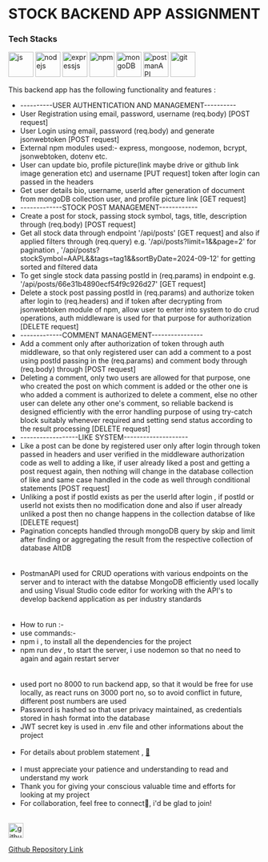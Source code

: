 <div>
      <div>
        <div>
            <h1>
                STOCK BACKEND APP ASSIGNMENT
            </h1>
        </div>
        <div>
            <h3>
              Tech Stacks
            </h3>
            <div>
                <img width="50" height="50" src="https://img.icons8.com/?size=48&id=108784&format=png" alt="js" />
                <img width="50" height="50" src="https://img.icons8.com/?size=48&id=54087&format=png" alt="nodejs" />
                <img width="50" height="50" src="https://img.icons8.com/?size=48&id=PZQVBAxaueDJ&format=png" alt="expressjs" />
                <img width="50" height="50" src="https://img.icons8.com/?size=48&id=24895&format=png" alt="npm" />
                <img width="50" height="50" src="https://img.icons8.com/?size=48&id=bosfpvRzNOG8&format=png" alt="mongoDB"/>
                <img width="50" height="50" src="https://cdn.iconscout.com/icon/free/png-512/free-postman-logo-icon-download-in-svg-png-gif-file-formats--technology-social-media-company-brand-vol-5-pack-logos-icons-2945092.png?f=webp&w=256" alt="postmanAPI"/>
                <img width="50" height="50" src="https://cdn-icons-png.flaticon.com/128/733/733553.png" alt="git"/>
            </div>
            <p>
                This backend app has the following functionality and features :
                <ul>
                    <li>----------USER AUTHENTICATION AND MANAGEMENT----------</li>
                    <li>User Registration using email, password, username (req.body) [POST request]</li>
                    <li>User Login using email, password (req.body) and generate jsonwebtoken [POST request]</li>
                    <li>External npm modules used:- express, mongoose, nodemon, bcrypt, jsonwebtoken, dotenv etc.</li>
                    <li>User can update bio, profile picture(link maybe drive or github link image generation etc) and username [PUT request] token after login can passed in the headers</li>
                    <li>Get user details bio, username, userId after generation of document from mongoDB collection user, and profile picture link [GET request] </li>
                    <li>-------------STOCK POST MANAGEMENT------------</li>
                    <li>Create a post for stock, passing stock symbol, tags, title, description through (req.body) [POST request]</li>
                    <li>Get all stock data through endpoint '/api/posts' [GET request] and also if applied filters through (req.query)  e.g. '/api/posts?limit=1&&page=2' for pagination , '/api/posts?stockSymbol=AAPL&&tags=tag1&&sortByDate=2024-09-12' for getting sorted and filtered data</li>
                    <li>To get single stock data passing postId in (req.params) in endpoint e.g. '/api/posts/66e31b4890ecf54f9c926d27' [GET request]</li>
                    <li>Delete a stock post passing postId in (req.params) and authorize token after login to (req.headers) and if token after decrypting from jsonwebtoken module of npm, allow user to enter into system to do crud operations, auth middleware is used for that purpose for authorization [DELETE request]</li>
                    <li>-------------COMMENT MANAGEMENT----------------</li>
                    <li>Add a comment only after authorization of token through auth middleware, so that only registered user can add a comment to a post using postId passing in the (req.params) and comment body through (req.body) through [POST request]</li>
                    <li>Deleting a comment, only two users are allowed for that purpose, one who created the post on which comment is added or the other one is who added a comment is authorized to delete a comment, else no other user can delete any other one's comment, so reliable backend is designed efficiently with the error handling purpose of using try-catch block suitably whenever required and setting send status according to the result processing [DELETE request]</li>
                    <li>------------------LIKE SYSTEM--------------------</li>
                    <li>Like a post can be done by registered user only after login through token passed in headers and user verified in the middleware authorization code as well to adding a like, if user already liked a post and getting a post request again, then nothing will change in the database collection of like and same case handled in the code as well through conditional statements [POST request]</li>
                    <li>Unliking a post if postId exists as per the userId after login , if postId or userId not exists then no modification done and also if user already unliked a post then no change happens in the collection databse of like [DELETE request]</li>
                    <li>Pagination concepts handled through mongoDB query by skip and limit after finding or aggregating the result from the respective collection of database AltDB </li>
                    <br>
                    <br>
                    <li>PostmanAPI used for CRUD operations with various endpoints on the server and to interact with the databse MongoDB efficiently used locally and using Visual Studio code editor for working with the API's to develop backend application as per industry standards</li>
                    <br>
                    <br>
                    <li>How to run :-</li>
                    <li>use commands:-</li>
                    <li>npm i , to install all the dependencies for the project</li>
                    <li>npm run dev , to start the server, i use nodemon so that no need to again and again restart server</li>
                    <br>
                    <br>
                    <li>used port no 8000 to run backend app, so that it would be free for use locally, as react runs on 3000 port no, so to avoid conflict in future, different post numbers are used</li>
                    <li>Password is hashed so that user privacy maintained, as credentials stored in hash format into the database</li>
                    <li>JWT secret key is used in .env file and other informations about the project</li>
                    <br>
                    <li>For details about problem statement , <a href="/backend/assignmentProblem/assignment_problem.docx" target="_blank"> 📃</a></li>
                    <br>
                    <li>I must appreciate your patience and understanding to read and understand my work</li>
                    <li>Thank you for giving your conscious valuable time and efforts for looking at my project</li>
                    <li>For collaboration, feel free to connect👋, i'd be glad to join!</li>
                    <br>
                </ul>
            </p>
        </div>
        <div>
            <a href="https://github.com/erjyotigoswami9/stock_backend" target="_blank">
            <div>
              <img width="30" height="30" src="https://cdn-icons-png.flaticon.com/128/733/733553.png" alt="githubRepoLink"/>
              <p>Github Repository Link</p>
            </div>
            </a>
        </div>
      </div>
    </div>
